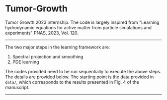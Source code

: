 # Tumor-Growth
Tumor Growth 2023 internship. The code is largely inspired from "Learning hydrodynamic equations for active matter from particle simulations and experiments" PNAS, 2023, Vol. 120.

---
The two major steps in the learning framework are: 

1. Spectral projection and smoothing 
2. PDE learning 

The codes provided need to be run sequentially to execute the above steps. The details are provided below. The starting point is the data provided in `data/`, which corresponds to the results presented in Fig. 4 of the manuscript. 

---
